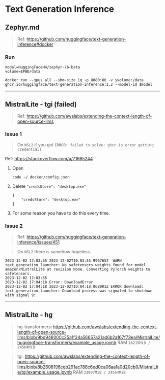 # Text Generation Inference

## Zephyr.md
> Ref: https://github.com/huggingface/text-generation-inference#docker

### Run
```
model=HuggingFaceH4/zephyr-7b-beta
volume=$PWD/data

docker run --gpus all --shm-size 1g -p 8080:80 -v $volume:/data ghcr.io/huggingface/text-generation-inference:1.2 --model-id $model
```

---

## MistralLite - tgi (failed)
> Ref: https://github.com/awslabs/extending-the-context-length-of-open-source-llms

### Issue 1
> On `WSL2` if you got 
`ERROR: failed to solve: ghcr.io error getting credentials` 

Ref: https://stackoverflow.com/a/71665244

1. Open 
    ```
    code ~/.docker/config.json
    ```
2. Delete `"credsStore": "desktop.exe"`
    ```
    {
        "credsStore": "desktop.exe"
    }
    ```
3. For some reason you have to do this every time.

### Issue 2
> Ref: https://github.com/huggingface/text-generation-inference/issues/451

> On `WSL2` there is somehow hopeless.

```
2023-12-02 17:03:55 2023-12-02T10:03:55.996765Z  WARN text_generation_launcher: No safetensors weights found for model amazon/MistralLite at revision None. Converting PyTorch weights to safetensors.
2023-12-02 17:03:55 
2023-12-02 17:04:18 Error: DownloadError
2023-12-02 17:04:18 2023-12-02T10:04:18.068001Z ERROR download: text_generation_launcher: Download process was signaled to shutdown with signal 9: 
```

---

## MistralLite - hg
> hg-transformers: https://github.com/awslabs/extending-the-context-length-of-open-source-llms/blob/9bd948000c25a1f34a56657a21ad6b2a167f73ea/MistralLite/huggingface-transformers/example_usage.ipynb
RAM `16215MiB / 24564MiB`

> tgi: https://github.com/awslabs/extending-the-context-length-of-open-source-llms/blob/8b2608196ceb291ac788c6ed0ca06aa1a0d20cb0/MistralLite/tgi/example_usage.ipynb
RAM `23097MiB / 24564MiB`
